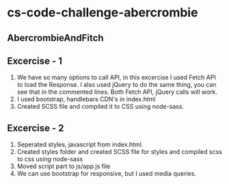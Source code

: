 # cs-code-challenge-abercrombie
AbercrombieAndFitch
-------------------------------
Excercise - 1
-------------
1. We have so many options to call API, in this excercise I used Fetch API to load the Response. I also used jQuery to do the same thing, you can see that in the commented lines. Both Fetch API, jQuery calls will work.
2. I used bootstrap, handlebars CDN's in index.html
3. Created SCSS file and compiled it to CSS using node-sass.



Excercise - 2
-------------
1. Seperated styles, javascript from index.html.
2. Created styles folder and created SCSS file for styles and compiled scss to css using node-sass
3. Moved script part to js/app.js file
4. We can use bootstrap for responsive, but I used media queries.
